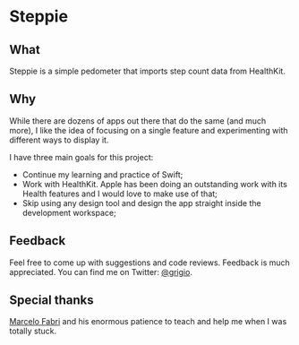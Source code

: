 # Steppie

## What

Steppie is a simple pedometer that imports step count data from HealthKit. 

## Why

While there are dozens of apps out there that do the same (and much more), I like the idea of focusing on a single feature and experimenting with different ways to display it. 

I have three main goals for this project:
- Continue my learning and practice of Swift;
- Work with HealthKit. Apple has been doing an outstanding work with its Health features and I would love to make use of that;
- Skip using any design tool and design the app straight inside the development workspace;

## Feedback

Feel free to come up with suggestions and code reviews. Feedback is much appreciated. You can find me on Twitter: [@grigio](https://twitter.com/grigio/).

## Special thanks

[Marcelo Fabri](https://github.com/marcelofabri/) and his enormous patience to teach and help me when I was totally stuck. 
